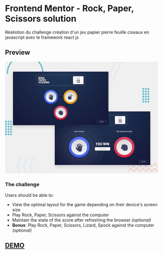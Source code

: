 # Frontend Mentor - Rock, Paper, Scissors solution

Réalistion du challenge création d'un jeu papier pierre feuille ciseaux en javascript avec le framework react js

## Preview

![Design preview Rock, Paper, Scissors Challenge](./public/design/desktop-preview.jpg)


### The challenge

Users should be able to:

- View the optimal layout for the game depending on their device's screen size
- Play Rock, Paper, Scissors against the computer
- Maintain the state of the score after refreshing the browser _(optional)_
- **Bonus**: Play Rock, Paper, Scissors, Lizard, Spock against the computer _(optional)_


## [DEMO](http://)
